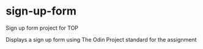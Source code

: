 # sign-up-form
Sign up form project for TOP

Displays a sign up form using The Odin Project standard for the assignment